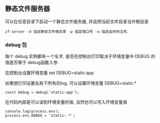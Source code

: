 ## 静态文件服务器
可以在任意目录下启动一个静态文件服务器, 并且把当前文件目录当作根目录

```
zf-server -d 指定静态文件根目录 -p 指定端口号 -o 指定监听的主机
```


### debug 包
每个 debug 实例都有一个名字, 是否在控制台打印取决于环境变量中 DEBUG 的值是否等于 debug函数入参.

在控制台设置环境变量 set DEBUG=static:app

如果想打印设置名称下所有的log, 可以设置环境变量 DEBUG=static:*

```
const Debug = debug('static:app');
```

在代码内部是可以读到环境变量的值, 当然也可以写入环境变量值

```
console.log(process.env);
process.env.DEBUG = 'static: *';
```


